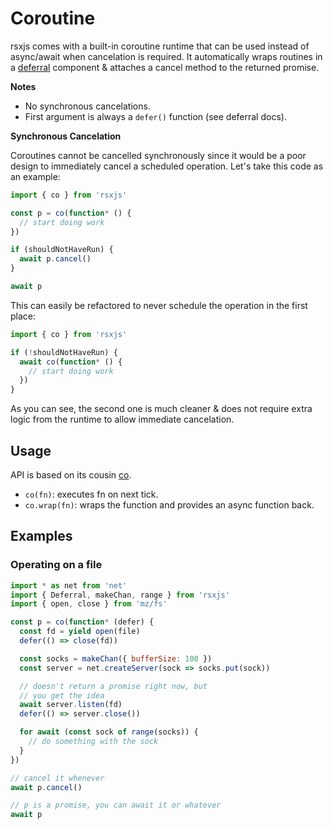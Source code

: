 # Coroutine

rsxjs comes with a built-in coroutine runtime that can be used instead of
async/await when cancelation is required. It automatically wraps routines in
a [deferral](deferral.md) component & attaches a cancel method to the returned
promise.

**Notes**

 * No synchronous cancelations.
 * First argument is always a `defer()` function (see deferral docs).

**Synchronous Cancelation**

Coroutines cannot be cancelled synchronously since it would be a poor design to
immediately cancel a scheduled operation. Let's take this code as an example:

```javascript
import { co } from 'rsxjs'

const p = co(function* () {
  // start doing work
})

if (shouldNotHaveRun) {
  await p.cancel()
}

await p
```

This can easily be refactored to never schedule the operation in the first place:

```javascript
import { co } from 'rsxjs'

if (!shouldNotHaveRun) {
  await co(function* () {
    // start doing work
  })
}
```

As you can see, the second one is much cleaner & does not require extra logic from the
runtime to allow immediate cancelation.

## Usage

API is based on its cousin [co](https://npmjs.org/co).

 - `co(fn)`: executes fn on next tick.
 - `co.wrap(fn)`: wraps the function and provides an async function back.

## Examples

### Operating on a file

```javascript
import * as net from 'net'
import { Deferral, makeChan, range } from 'rsxjs'
import { open, close } from 'mz/fs'

const p = co(function* (defer) {
  const fd = yield open(file)
  defer(() => close(fd))

  const socks = makeChan({ bufferSize: 100 })
  const server = net.createServer(sock => socks.put(sock))

  // doesn't return a promise right now, but
  // you get the idea
  await server.listen(fd)
  defer(() => server.close())

  for await (const sock of range(socks)) {
    // do something with the sock
  }
})

// cancel it whenever
await p.cancel()

// p is a promise, you can await it or whatever
await p
```
